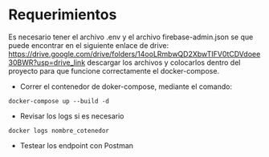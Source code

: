 # Requerimientos
Es necesario tener el archivo .env y el archivo firebase-admin.json se que puede encontrar en el siguiente enlace de drive: https://drive.google.com/drive/folders/14ooLRmbwQD2XbwTIFV0tCDVdoee30BWR?usp=drive_link descargar los archivos y colocarlos dentro del proyecto para que funcione correctamente el docker-compose.

* Correr el contenedor de doker-compose, mediante el comando:

```
docker-compose up --build -d
```
* Revisar los logs si es necesario

```
docker logs nombre_cotenedor
```

* Testear los endpoint con Postman

